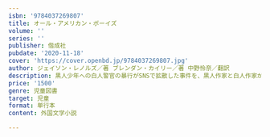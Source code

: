 ```yaml
---
isbn: '9784037269807'
title: オール・アメリカン・ボーイズ
volume: ''
series: ''
publisher: 偕成社
pubdate: '2020-11-18'
cover: 'https://cover.openbd.jp/9784037269807.jpg'
author: ジェイソン・レノルズ／著 ブレンダン・カイリー／著 中野怜奈／翻訳
description: 黒人少年への白人警官の暴行がSNSで拡散した事件を、黒人作家と白人作家がそれぞれの視点で語り、アメリカの今を描く感動作。
price: '1500'
genre: 児童図書
target: 児童
format: 単行本
content: 外国文学小説

---
```

